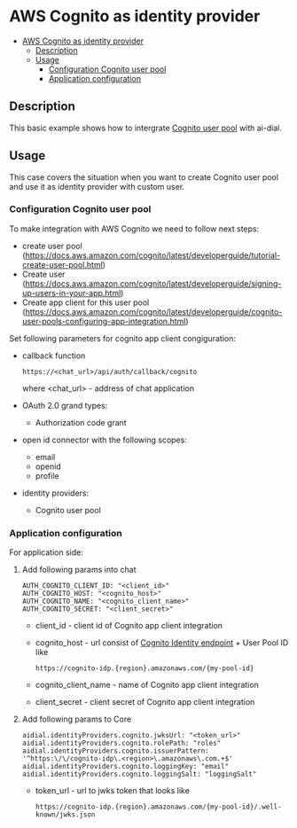 # AWS Cognito as identity provider

<div class="docusaurus-ignore">

- [AWS Cognito as identity provider](#aws-cognito-as-identity-provider)
  - [Description](#description)
  - [Usage](#usage)
    - [Configuration Cognito user pool](#configuration-cognito-user-pool)
    - [Application configuration](#application-configuration)

</div>

## Description

This basic example shows how to intergrate [Cognito user pool](https://docs.aws.amazon.com/cognito/latest/developerguide/cognito-user-identity-pools.html) with ai-dial.

## Usage

This case covers the situation when you want to create Cognito user pool and use it as identity provider with custom user.

### Configuration Cognito user pool
To make integration with AWS Cognito we need to follow next steps:
- create user pool (https://docs.aws.amazon.com/cognito/latest/developerguide/tutorial-create-user-pool.html)
- Create user (https://docs.aws.amazon.com/cognito/latest/developerguide/signing-up-users-in-your-app.html)
- Create app client for this user pool (https://docs.aws.amazon.com/cognito/latest/developerguide/cognito-user-pools-configuring-app-integration.html)

Set following parameters for cognito app client congiguration:
- callback function
  ```
  https://<chat_url>/api/auth/callback/cognito
  ```
  where <chat_url> - address of chat application
- OAuth 2.0 grand types:
    - Authorization code grant
  
- open id connector with the following scopes:
    - email
    - openid
    - profile
  
- identity providers:
    - Cognito user pool


### Application configuration
For application side:
1. Add following params into chat
    ```
    AUTH_COGNITO_CLIENT_ID: "<client_id>"
    AUTH_COGNITO_HOST: "<cognito_host>"
    AUTH_COGNITO_NAME: "<cognito_client_name>"
    AUTH_COGNITO_SECRET: "<client_secret>"
    ```

    - client_id - client id of Cognito app client integration
    - cognito_host - url consist of [Cognito Identity endpoint](https://docs.aws.amazon.com/general/latest/gr/cognito_identity.html) + User Pool ID like

      ```https://cognito-idp.{region}.amazonaws.com/{my-pool-id}```

    - cognito_client_name - name of Cognito app client integration
    - client_secret - client secret of Cognito app client integration
3. Add following params to Core
    ```
    aidial.identityProviders.cognito.jwksUrl: "<token_url>"
    aidial.identityProviders.cognito.rolePath: "roles"
    aidial.identityProviders.cognito.issuerPattern: '^https:\/\/cognito-idp\.<region>\.amazonaws\.com.+$'
    aidial.identityProviders.cognito.loggingKey: "email"
    aidial.identityProviders.cognito.loggingSalt: "loggingSalt"

    ```
    - token_url - url to jwks token that looks like

      ```https://cognito-idp.{region}.amazonaws.com/{my-pool-id}/.well-known/jwks.json```
